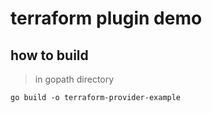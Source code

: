 # terraform plugin demo

## how to build

> in gopath directory

```code
go build -o terraform-provider-example
```